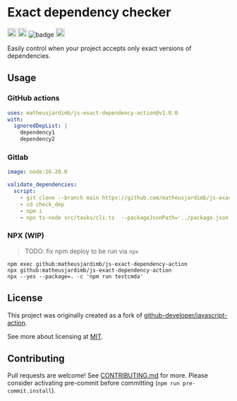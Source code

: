 # Exact dependency checker

<a href="https://github.com/matheusjardimb/js-exact-dependency-action/actions"><img alt="javscript-action status" height="20" src="https://github.com/matheusjardimb/js-exact-dependency-action/actions/workflows/test_coverage.yml/badge.svg"></a>
<a href="https://img.shields.io/github/v/release/matheusjardimb/js-exact-dependency-action"><img alt="release" height="20" src="https://img.shields.io/github/v/release/matheusjardimb/js-exact-dependency-action"></a>
![badge](https://img.shields.io/endpoint?url=https://gist.githubusercontent.com/matheusjardimb/f17f5787f5b4ac05a4b5a5b73a32e446/raw/test.json)
<a href="https://www.npmjs.com/package/exact-dependency-checker"><img src="https://badge.fury.io/js/exact-dependency-checker.svg" alt="npm version" height="20"></a>

Easily control when your project accepts only exact versions of dependencies.

## Usage

### GitHub actions

```yaml
uses: matheusjardimb/js-exact-dependency-action@v1.0.0
with:
  ignoredDepList: |
    dependency1
    dependency2
```

### Gitlab

```yaml
image: node:16.20.0

validate_dependencies:
  script:
    - git clone --branch main https://github.com/matheusjardimb/js-exact-dependency-action.git check_dep
    - cd check_dep
    - npm i
    - npx ts-node src/tasks/cli.ts  --packageJsonPath='../package.json'  --dependencyBlocksToCheck='dependencyBlocksToCheck' --ignoredDepList='ignoredDepList'
```

### NPX (WIP)

> TODO: fix npm deploy to be run via `npx`

```
npm exec github:matheusjardimb/js-exact-dependency-action
npx github:matheusjardimb/js-exact-dependency-action
npx --yes --package=. -c 'npm run testcmda'
```

## License

This project was originally created as a fork of
[github-developer/javascript-action](https://github.com/github-developer/javascript-action).

See more about licensing at [MIT](LICENSE.md).

## Contributing

Pull requests are welcome! See [CONTRIBUTING.md](CONTRIBUTING.md) for more. Please consider activating pre-commit before
committing (`npm run pre-commit.install`).
